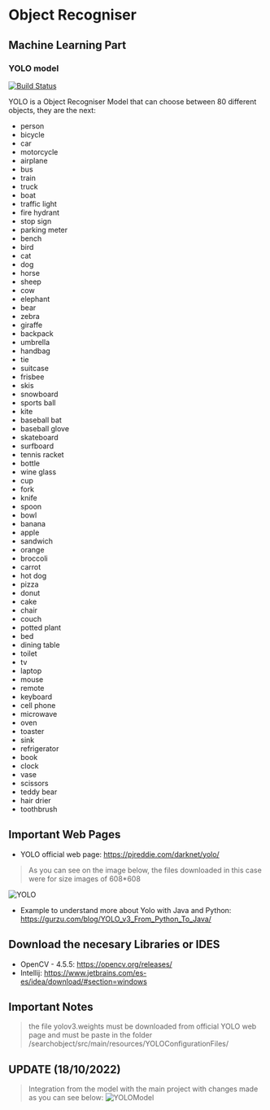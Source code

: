 # Object Recogniser
## Machine Learning Part
### YOLO model


[![Build Status](https://travis-ci.org/joemccann/dillinger.svg?branch=master)](https://pjreddie.com/darknet/yolo/)

YOLO is a Object Recogniser Model that can choose between 80 different objects, they are the next:

 - person
 - bicycle
 - car
 - motorcycle
 - airplane
 - bus
 - train
 - truck
 - boat
 - traffic light
 - fire hydrant
 - stop sign
 - parking meter
 - bench
 - bird
 - cat
 - dog
 - horse
 - sheep
 - cow
 - elephant
 - bear
 - zebra
 - giraffe
 - backpack
 - umbrella
 - handbag
 - tie
 - suitcase
 - frisbee
 - skis
 - snowboard
 - sports ball
 - kite
 - baseball bat
 - baseball glove
 - skateboard
 - surfboard
 - tennis racket
 - bottle
 - wine glass
 - cup
 - fork
 - knife
 - spoon
 - bowl
 - banana
 - apple
 - sandwich
 - orange
 - broccoli
 - carrot
 - hot dog
 - pizza
 - donut
 - cake
 - chair
 - couch
 - potted plant
 - bed
 - dining table
 - toilet
 - tv
 - laptop
 - mouse
 - remote
 - keyboard
 - cell phone
 - microwave
 - oven
 - toaster
 - sink
 - refrigerator
 - book
 - clock
 - vase
 - scissors
 - teddy bear
 - hair drier
 - toothbrush

## Important Web Pages
 - YOLO official web page: https://pjreddie.com/darknet/yolo/
> As you can see on the image below, the files downloaded in this case were for size images of 608*608

![YOLO](https://user-images.githubusercontent.com/86843637/195421887-e9b48352-4ab4-45ce-8ad5-9054f4668d6f.png)

 - Example to understand more about Yolo with Java and Python: https://gurzu.com/blog/YOLO_v3_From_Python_To_Java/

 ## Download the necesary Libraries or IDES

  - OpenCV - 4.5.5: https://opencv.org/releases/
  - Intellij: https://www.jetbrains.com/es-es/idea/download/#section=windows

## Important Notes
> the file yolov3.weights must be downloaded from official YOLO web page and must be paste in the folder /searchobject/src/main/resources/YOLOConfigurationFiles/

## UPDATE (18/10/2022)
> Integration from the model with the main project with changes made as you can see below:
![YOLOModel](https://user-images.githubusercontent.com/86843637/196486151-a94cab2a-0051-4f76-8b76-c717d35278a9.png)